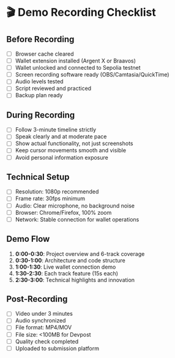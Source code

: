 # 🎬 Demo Recording Checklist

## Before Recording
- [ ] Browser cache cleared
- [ ] Wallet extension installed (Argent X or Braavos)
- [ ] Wallet unlocked and connected to Sepolia testnet
- [ ] Screen recording software ready (OBS/Camtasia/QuickTime)
- [ ] Audio levels tested
- [ ] Script reviewed and practiced
- [ ] Backup plan ready

## During Recording
- [ ] Follow 3-minute timeline strictly
- [ ] Speak clearly and at moderate pace
- [ ] Show actual functionality, not just screenshots
- [ ] Keep cursor movements smooth and visible
- [ ] Avoid personal information exposure

## Technical Setup
- [ ] Resolution: 1080p recommended
- [ ] Frame rate: 30fps minimum
- [ ] Audio: Clear microphone, no background noise
- [ ] Browser: Chrome/Firefox, 100% zoom
- [ ] Network: Stable connection for wallet operations

## Demo Flow
1. **0:00-0:30**: Project overview and 6-track coverage
2. **0:30-1:00**: Architecture and code structure
3. **1:00-1:30**: Live wallet connection demo
4. **1:30-2:30**: Each track feature (15s each)
5. **2:30-3:00**: Technical highlights and innovation

## Post-Recording
- [ ] Video under 3 minutes
- [ ] Audio synchronized
- [ ] File format: MP4/MOV
- [ ] File size: <100MB for Devpost
- [ ] Quality check completed
- [ ] Uploaded to submission platform